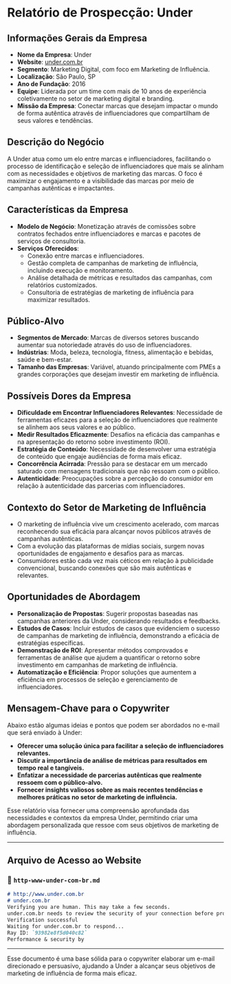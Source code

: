 # Relatório de Prospecção: Under

## Informações Gerais da Empresa
- **Nome da Empresa**: Under
- **Website**: [under.com.br](http://www.under.com.br)
- **Segmento**: Marketing Digital, com foco em Marketing de Influência.
- **Localização**: São Paulo, SP
- **Ano de Fundação**: 2016
- **Equipe**: Liderada por um time com mais de 10 anos de experiência coletivamente no setor de marketing digital e branding.
- **Missão da Empresa**: Conectar marcas que desejam impactar o mundo de forma autêntica através de influenciadores que compartilham de seus valores e tendências.

## Descrição do Negócio
A Under atua como um elo entre marcas e influenciadores, facilitando o processo de identificação e seleção de influenciadores que mais se alinham com as necessidades e objetivos de marketing das marcas. O foco é maximizar o engajamento e a visibilidade das marcas por meio de campanhas autênticas e impactantes.

## Características da Empresa
- **Modelo de Negócio**: Monetização através de comissões sobre contratos fechados entre influenciadores e marcas e pacotes de serviços de consultoria.
- **Serviços Oferecidos**:
  - Conexão entre marcas e influenciadores.
  - Gestão completa de campanhas de marketing de influência, incluindo execução e monitoramento.
  - Análise detalhada de métricas e resultados das campanhas, com relatórios customizados.
  - Consultoria de estratégias de marketing de influência para maximizar resultados.

## Público-Alvo
- **Segmentos de Mercado**: Marcas de diversos setores buscando aumentar sua notoriedade através do uso de influenciadores.
- **Indústrias**: Moda, beleza, tecnologia, fitness, alimentação e bebidas, saúde e bem-estar.
- **Tamanho das Empresas**: Variável, atuando principalmente com PMEs a grandes corporações que desejam investir em marketing de influência.

## Possíveis Dores da Empresa
- **Dificuldade em Encontrar Influenciadores Relevantes**: Necessidade de ferramentas eficazes para a seleção de influenciadores que realmente se alinhem aos seus valores e ao público.
- **Medir Resultados Eficazmente**: Desafios na eficácia das campanhas e na apresentação do retorno sobre investimento (ROI).
- **Estratégia de Conteúdo**: Necessidade de desenvolver uma estratégia de conteúdo que engaje audiências de forma mais eficaz.
- **Concorrência Acirrada**: Pressão para se destacar em um mercado saturado com mensagens tradicionais que não ressoam com o público.
- **Autenticidade**: Preocupações sobre a percepção do consumidor em relação à autenticidade das parcerias com influenciadores.

## Contexto do Setor de Marketing de Influência
- O marketing de influência vive um crescimento acelerado, com marcas reconhecendo sua eficácia para alcançar novos públicos através de campanhas autênticas.
- Com a evolução das plataformas de mídias sociais, surgem novas oportunidades de engajamento e desafios para as marcas.
- Consumidores estão cada vez mais céticos em relação à publicidade convencional, buscando conexões que são mais autênticas e relevantes.

## Oportunidades de Abordagem
- **Personalização de Propostas**: Sugerir propostas baseadas nas campanhas anteriores da Under, considerando resultados e feedbacks.
- **Estudos de Casos**: Incluir estudos de casos que evidenciem o sucesso de campanhas de marketing de influência, demonstrando a eficácia de estratégias específicas.
- **Demonstração de ROI**: Apresentar métodos comprovados e ferramentas de análise que ajudem a quantificar o retorno sobre investimento em campanhas de marketing de influência.
- **Automatização e Eficiência**: Propor soluções que aumentem a eficiência em processos de seleção e gerenciamento de influenciadores.

## Mensagem-Chave para o Copywriter
Abaixo estão algumas ideias e pontos que podem ser abordados no e-mail que será enviado à Under:
- **Oferecer uma solução única para facilitar a seleção de influenciadores relevantes.**
- **Discutir a importância de análise de métricas para resultados em tempo real e tangíveis.**
- **Enfatizar a necessidade de parcerias autênticas que realmente ressoem com o público-alvo.**
- **Fornecer insights valiosos sobre as mais recentes tendências e melhores práticas no setor de marketing de influência.**

Esse relatório visa fornecer uma compreensão aprofundada das necessidades e contextos da empresa Under, permitindo criar uma abordagem personalizada que ressoe com seus objetivos de marketing de influência. 

---

## Arquivo de Acesso ao Website
### 📄 `http-www-under-com-br.md`
```md
# http://www.under.com.br
# under.com.br
Verifying you are human. This may take a few seconds.
under.com.br needs to review the security of your connection before proceeding.
Verification successful
Waiting for under.com.br to respond...
Ray ID: `93982e8f5d040c82`
Performance & security by 
```

---

Esse documento é uma base sólida para o copywriter elaborar um e-mail direcionado e persuasivo, ajudando a Under a alcançar seus objetivos de marketing de influência de forma mais eficaz.